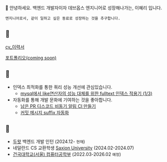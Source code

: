 

<!--  
<a href="https://github.com/devxb/gitanimals">
  <img src="https://render.gitanimals.org/farms/{Hyeri1ee}"/>
</a>
-->
<!--
<a href="https://solved.ac/haerizian"><img align="left" src="http://mazassumnida.wtf/api/v2/generate_badge?boj=haerizian&theme=dark"/></a>
-->
<br/>

:hamster: 안녕하세요. 백엔드 개발자이자 데브옵스 엔지니어로 성장해나가는, 이혜리 입니다.

```
엔지니어로서, 같이 일하고 싶은 동료로 성장하는 것을 추구합니다.
```


## 🙌 
[cv_이력서](https://drive.google.com/file/d/1Nqn4iXnkBk8d_U19wUJhyNUxBYcTVXNK/view)

[포트폴리오(coming soon)]()

## 🙌 
- 인덱스 최적화를 통한 쿼리 성능 개선에 관심있습니다.
  - [mysql에서 like연산자의 성능 대체를 위한 fulltext 인덱스 적용기 (1/3)](https://im-not-robot-0.tistory.com/211)
- 자동화를 통해 개발 문화에 기여하는 것을 좋아합니다.
  - [남은 PR 디스코드 비동기 알림 CI 만들기](https://im-not-robot-0.tistory.com/210)
  - [커밋 메시지 suffix 자동화](https://im-not-robot-0.tistory.com/212)

## 🙌 
- [두왓](https://dowhat.io/) 백엔드 개발 인턴 (2024.12- `현재`)
- 네덜란드 CS 교환학생 [Saxion University](https://www.saxion.edu/) (2024.02-2024.07)
- [건국대학교(서울) 컴퓨터공학부](https://research.konkuk.ac.kr/sites/cse/index.do) (2022.03-2026.02 `예정`)

<!--
## 🙌 
- Backend Developer Intern, [DOWHAT](https://dowhat.io/) (Dec 2024- `Present`)
- Exchange Student, Computer Science, [Saxion University of Applied Sciences](https://www.saxion.edu/), Netherlands (Feb 2024-Jul 2024)
- B.S. in [Computer Science and Engineering, Konkuk University](https://research.konkuk.ac.kr/sites/cse/index.do) (Mar 2022-Feb 2026 `Expected`)
-->
